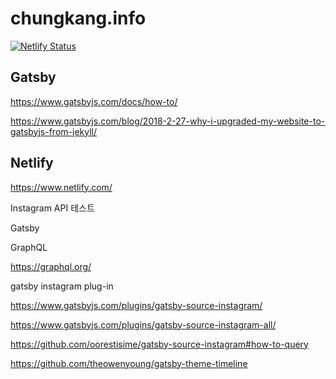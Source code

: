 # chungkang.info
[![Netlify Status](https://api.netlify.com/api/v1/badges/926619c1-0295-45c1-b253-6d6d59a36595/deploy-status)](https://app.netlify.com/sites/chungkanginfo/deploys)

## Gatsby

https://www.gatsbyjs.com/docs/how-to/

https://www.gatsbyjs.com/blog/2018-2-27-why-i-upgraded-my-website-to-gatsbyjs-from-jekyll/



## Netlify

https://www.netlify.com/



Instagram API 테스트

Gatsby

GraphQL

https://graphql.org/


gatsby instagram plug-in

https://www.gatsbyjs.com/plugins/gatsby-source-instagram/

https://www.gatsbyjs.com/plugins/gatsby-source-instagram-all/


https://github.com/oorestisime/gatsby-source-instagram#how-to-query

https://github.com/theowenyoung/gatsby-theme-timeline



